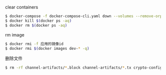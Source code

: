 clear containers

```sh
$ docker-compose -f docker-compose-cli.yaml down --volumes --remove-orphans
$ docker kill $(docker ps -aq)
$ docker rm $(docker ps -aq)
```

rm image

```sh
$ docker rmi -f 应用的镜像id
$ docker rmi $(docker images dev-* -q)
```

删除文件

```sh
$ rm -rf channel-artifacts/*.block channel-artifacts/*.tx crypto-config
```
